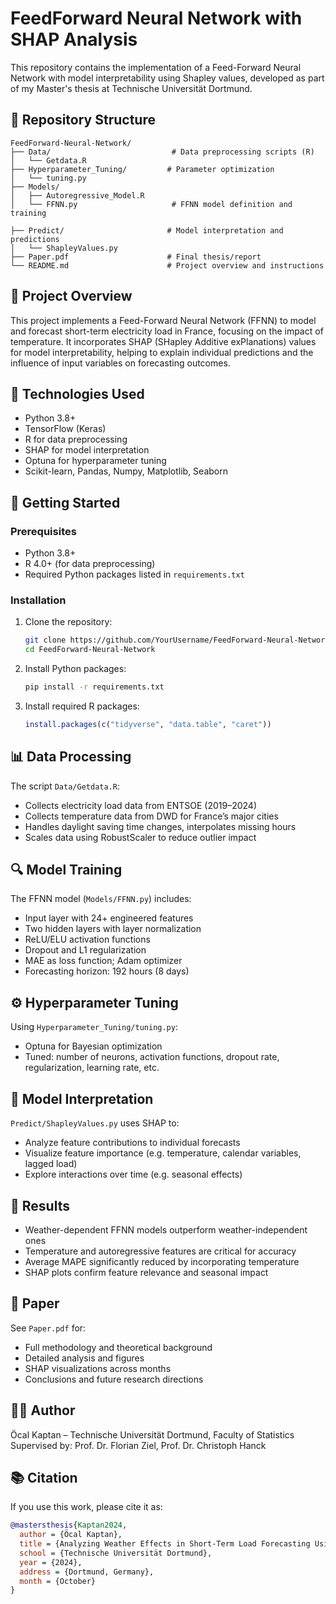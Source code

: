 

# FeedForward Neural Network with SHAP Analysis

This repository contains the implementation of a Feed-Forward Neural Network with model interpretability using Shapley values, developed as part of my Master's thesis at Technische Universität Dortmund.

## 📂 Repository Structure

```
FeedForward-Neural-Network/
├── Data/                           # Data preprocessing scripts (R)
│   └── Getdata.R
├── Hyperparameter_Tuning/         # Parameter optimization
│   └── tuning.py
├── Models/
│   ├── Autoregressive_Model.R                   
│   └── FFNN.py                     # FFNN model definition and training

├── Predict/                       # Model interpretation and predictions
│   └── ShapleyValues.py
├── Paper.pdf                      # Final thesis/report
└── README.md                      # Project overview and instructions
```

## 🧠 Project Overview

This project implements a Feed-Forward Neural Network (FFNN) to model and forecast short-term electricity load in France, focusing on the impact of temperature. It incorporates SHAP (SHapley Additive exPlanations) values for model interpretability, helping to explain individual predictions and the influence of input variables on forecasting outcomes.

## 🔧 Technologies Used

- Python 3.8+
- TensorFlow (Keras)
- R for data preprocessing
- SHAP for model interpretation
- Optuna for hyperparameter tuning
- Scikit-learn, Pandas, Numpy, Matplotlib, Seaborn

## 🚀 Getting Started

### Prerequisites

- Python 3.8+
- R 4.0+ (for data preprocessing)
- Required Python packages listed in `requirements.txt`

### Installation

1. Clone the repository:
   ```bash
   git clone https://github.com/YourUsername/FeedForward-Neural-Network.git
   cd FeedForward-Neural-Network
   ```

2. Install Python packages:
   ```bash
   pip install -r requirements.txt
   ```

3. Install required R packages:
   ```R
   install.packages(c("tidyverse", "data.table", "caret"))
   ```

## 📊 Data Processing

The script `Data/Getdata.R`:
- Collects electricity load data from ENTSOE (2019–2024)
- Collects temperature data from DWD for France’s major cities
- Handles daylight saving time changes, interpolates missing hours
- Scales data using RobustScaler to reduce outlier impact

## 🔍 Model Training

The FFNN model (`Models/FFNN.py`) includes:
- Input layer with 24+ engineered features
- Two hidden layers with layer normalization
- ReLU/ELU activation functions
- Dropout and L1 regularization
- MAE as loss function; Adam optimizer
- Forecasting horizon: 192 hours (8 days)

## ⚙️ Hyperparameter Tuning

Using `Hyperparameter_Tuning/tuning.py`:
- Optuna for Bayesian optimization
- Tuned: number of neurons, activation functions, dropout rate, regularization, learning rate, etc.

## 🔮 Model Interpretation

`Predict/ShapleyValues.py` uses SHAP to:
- Analyze feature contributions to individual forecasts
- Visualize feature importance (e.g. temperature, calendar variables, lagged load)
- Explore interactions over time (e.g. seasonal effects)

## 📝 Results

- Weather-dependent FFNN models outperform weather-independent ones
- Temperature and autoregressive features are critical for accuracy
- Average MAPE significantly reduced by incorporating temperature
- SHAP plots confirm feature relevance and seasonal impact

## 📄 Paper

See `Paper.pdf` for:
- Full methodology and theoretical background
- Detailed analysis and figures
- SHAP visualizations across months
- Conclusions and future research directions

## 👨‍💻 Author

Öcal Kaptan – Technische Universität Dortmund, Faculty of Statistics  
Supervised by: Prof. Dr. Florian Ziel, Prof. Dr. Christoph Hanck

## 📚 Citation

If you use this work, please cite it as:

```bibtex
@mastersthesis{Kaptan2024,
  author = {Öcal Kaptan},
  title = {Analyzing Weather Effects in Short-Term Load Forecasting Using Feed-Forward Neural Networks},
  school = {Technische Universität Dortmund},
  year = {2024},
  address = {Dortmund, Germany},
  month = {October}
}
```

